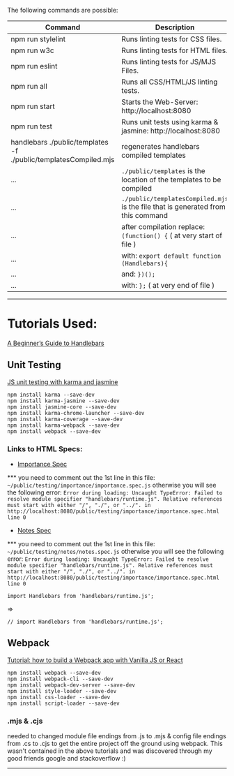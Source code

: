 The following commands are possible:

| Command                                                         | Description                                                                      |
| --------------------------------------------------------------- | -------------------------------------------------------------------------------- |
| npm run stylelint                                               | Runs linting tests for CSS files.                                                |
| npm run w3c                                                     | Runs linting tests for HTML files.                                               |
| npm run eslint                                                  | Runs linting tests for JS/MJS Files.                                             |
| npm run all                                                     | Runs all CSS/HTML/JS linting tests.                                              |
| npm run start                                                   | Starts the Web-Server: http://localhost:8080                                     |
| npm run test                                                    | Runs unit tests using karma & jasmine: http://localhost:8080                     |
| handlebars ./public/templates -f ./public/templatesCompiled.mjs | regenerates handlebars compiled templates                                        |
| ...                                                             | `./public/templates` is the location of the templates to be compiled             |
| ...                                                             | `./public/templatesCompiled.mjs` is the file that is generated from this command |
| ...                                                             | after compilation replace: `(function() {` ( at very start of file )             |
| ...                                                             | with: `export default function (Handlebars){ `                                   |
| ...                                                             | and: `})();`                                                                     |
| ...                                                             | with: `};` ( at very end of file )                                               |

---

# Tutorials Used:

[A Beginner’s Guide to Handlebars](https://www.sitepoint.com/a-beginners-guide-to-handlebars/)

## Unit Testing

[JS unit testing with karma and jasmine](https://codeburst.io/js-unit-testing-with-karma-and-jasmine-8f8f4cbcb718)

```
npm install karma --save-dev
npm install karma-jasmine --save-dev
npm install jasmine-core --save-dev
npm install karma-chrome-launcher --save-dev
npm install karma-coverage --save-dev
npm install karma-webpack --save-dev
npm install webpack --save-dev

```

### Links to HTML Specs:

-   [Importance Spec](http://localhost:8080/public/testing/importance/importance.spec.html)

\*\*\* you need to comment out the 1st line in this file: `~/public/testing/importance/importance.spec.js`
otherwise you will see the following error: `Error during loading: Uncaught TypeError: Failed to resolve module specifier "handlebars/runtime.js". Relative references must start with either "/", "./", or "../". in http://localhost:8080/public/testing/importance/importance.spec.html line 0`

-   [Notes Spec](http://localhost:8080/public/testing/notes/notes.spec.html)

\*\*\* you need to comment out the 1st line in this file: `~/public/testing/notes/notes.spec.js`
otherwise you will see the following error: `Error during loading: Uncaught TypeError: Failed to resolve module specifier "handlebars/runtime.js". Relative references must start with either "/", "./", or "../". in http://localhost:8080/public/testing/importance/importance.spec.html line 0`

```
import Handlebars from 'handlebars/runtime.js';
```

=>

```
// import Handlebars from 'handlebars/runtime.js';
```

## Webpack

[Tutorial: how to build a Webpack app with Vanilla JS or React](https://medium.com/jeremy-gottfrieds-tech-blog/tutorial-how-to-build-a-webpack-app-with-vanilla-js-or-react-72ca2cc7e14)

```
npm install webpack --save-dev
npm install webpack-cli --save-dev
npm install webpack-dev-server --save-dev
npm install style-loader --save-dev
npm install css-loader --save-dev
npm install script-loader --save-dev

```

### .mjs & .cjs

needed to changed module file endings from .js to .mjs &
config file endings from .cs to .cjs to get the entire project off the ground using webpack.
This wasn't contained in the above tutorials and was discovered through my good friends google and stackoverflow :)

---
